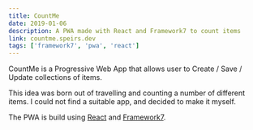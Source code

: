 ```yaml
---
title: CountMe
date: 2019-01-06
description: A PWA made with React and Framework7 to count items
link: countme.speirs.dev
tags: ['framework7', 'pwa', 'react']
---
```

CountMe is a Progressive Web App that allows user to Create / Save / Update collections of items.

This idea was born out of travelling and counting a number of different items. I could not find a suitable app, and decided to make it myself.

The PWA is build using [React](https://create-react-app.dev) and [Framework7](https://framework7.io).
